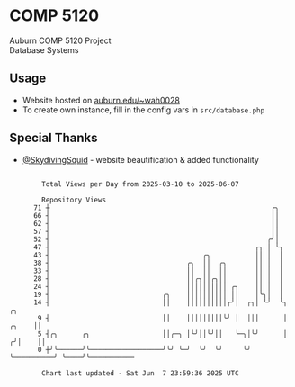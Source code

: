# COMP 5120
Auburn COMP 5120 Project  
Database Systems

## Usage
- Website hosted on [auburn.edu/~wah0028](https://webhome.auburn.edu/~wah0028/)
- To create own instance, fill in the config vars in `src/database.php`

## Special Thanks
- [@SkydivingSquid](https://github.com/SkydivingSquid) - website beautification & added functionality

```

        Total Views per Day from 2025-03-10 to 2025-06-07

        Repository Views
      71 ┼                                                       ╭╮
      66 ┤                                                       ││
      62 ┤                                                       ││
      57 ┤                                                       ││
      52 ┤                                                      ╭╯│
      47 ┤                                                   ╭╮ │ ╰╮
      43 ┤                                      ╭╮           ││ │  │
      38 ┤                                  ╭╮  ││  ╭╮       ││ │  │
      33 ┤                                  ││  ││  ││       ││ │  │
      28 ┤                                  ││╭╮││╭╮││       ││ │  │
      24 ┤                                  ││││││││││ ╭╮    ││ │  │
      19 ┤                            ╭╮    ││││││││││ ││    │╰╮│  │
      14 ┤                            ││    ││││││││││╭╯│  ╭╮│ ╰╯  ╰╮                 ╭╮
       9 ┤                            ││    │││││││││╰╯ │  │││      │           ╭╮    ││
       5 ┤╭╮      ╭╮                  ││╭─╮ │╰╯││╰╯││   ╰─╮│╰╯      │          ╭╯│    ││
       0 ┼╯╰──────╯╰──────────────────╯╰╯ ╰─╯  ╰╯  ╰╯     ╰╯        ╰──────────╯ ╰────╯╰───────────

        Chart last updated - Sat Jun  7 23:59:36 2025 UTC
        
```
